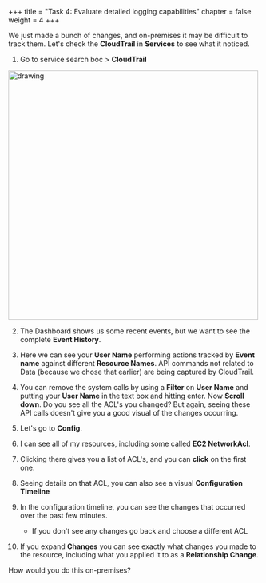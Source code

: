 +++ 
title = "Task 4: Evaluate detailed logging capabilities" 
chapter = false 
weight = 4 
+++

We just made a bunch of changes, and on-premises it may be difficult to track them. Let's check the **CloudTrail** in **Services** to see what it noticed.

1. Go to service search boc > **CloudTrail**

<img src="../images/ct1.png" alt="drawing" width="500"/>

2.  The Dashboard shows us some recent events, but we want to see the complete **Event History**.

3.  Here we can see your **User Name** performing actions tracked by **Event name** against different **Resource Names**. API commands not related to Data (because we chose that earlier) are being captured by CloudTrail.

4.  You can remove the system calls by using a **Filter** on **User Name** and putting your **User Name** in the text box and hitting enter. Now **Scroll down**. Do you see all the ACL's you changed? But again, seeing these API calls doesn't give you a good visual of the changes occurring.

5.  Let's go to **Config**.

6.  I can see all of my resources, including some called **EC2 NetworkAcl**.

7.  Clicking there gives you a list of ACL's, and you can **click** on the first one.

8.  Seeing details on that ACL, you can also see a visual **Configuration Timeline**

9.  In the configuration timeline, you can see the changes that occurred over the past few minutes.
    -   If you don't see any changes go back and choose a different ACL
    
10. If you expand **Changes** you can see exactly what changes you made to the resource, including what you applied it to as a **Relationship Change**.

How would you do this on-premises?